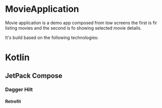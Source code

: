 # MovieApplication

Movie application is a demo app composed from tow screens the first is fir listing movies and the second is fo showing selected movie details. 

It's build based on the following technologies:

<H1>Kotlin</H1>
<H2>JetPack Compose</H2>
<H3>Dagger Hilt</H3>
<H4>Retrofit</H3>
